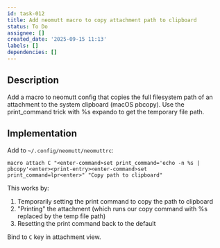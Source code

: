 ```yaml
---
id: task-012
title: Add neomutt macro to copy attachment path to clipboard
status: To Do
assignee: []
created_date: '2025-09-15 11:13'
labels: []
dependencies: []
---
```


## Description

Add a macro to neomutt config that copies the full filesystem path of an attachment to the system clipboard (macOS pbcopy). Use the print_command trick with %s expando to get the temporary file path.

## Implementation

Add to `~/.config/neomutt/neomuttrc`:

```
macro attach C "<enter-command>set print_command='echo -n %s | pbcopy'<enter><print-entry><enter-command>set print_command=lpr<enter>" "Copy path to clipboard"
```

This works by:
1. Temporarily setting the print command to copy the path to clipboard
2. "Printing" the attachment (which runs our copy command with %s replaced by the temp file path)
3. Resetting the print command back to the default

Bind to `C` key in attachment view.
